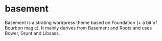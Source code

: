 basement
========

Basement is a strating wordpress theme based on Foundation (+ a bit of Bourbon magic). It mainly derives from Basement and Roots and uses Bower, Grunt and Libsass.
